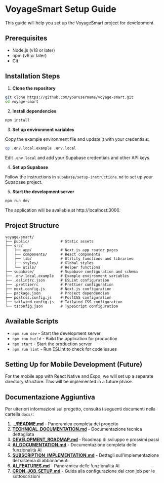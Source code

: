 # VoyageSmart Setup Guide

This guide will help you set up the VoyageSmart project for development.

## Prerequisites

- Node.js (v18 or later)
- npm (v9 or later)
- Git

## Installation Steps

1. **Clone the repository**

```bash
git clone https://github.com/yourusername/voyage-smart.git
cd voyage-smart
```

2. **Install dependencies**

```bash
npm install
```

3. **Set up environment variables**

Copy the example environment file and update it with your credentials:

```bash
cp .env.local.example .env.local
```

Edit `.env.local` and add your Supabase credentials and other API keys.

4. **Set up Supabase**

Follow the instructions in `supabase/setup-instructions.md` to set up your Supabase project.

5. **Start the development server**

```bash
npm run dev
```

The application will be available at http://localhost:3000.

## Project Structure

```
voyage-smart/
├── public/              # Static assets
├── src/
│   ├── app/             # Next.js app router pages
│   ├── components/      # React components
│   ├── lib/             # Utility functions and libraries
│   ├── styles/          # Global styles
│   └── utils/           # Helper functions
├── supabase/            # Supabase configuration and schema
├── .env.local.example   # Example environment variables
├── .eslintrc.json       # ESLint configuration
├── .prettierrc          # Prettier configuration
├── next.config.js       # Next.js configuration
├── package.json         # Project dependencies
├── postcss.config.js    # PostCSS configuration
├── tailwind.config.js   # Tailwind CSS configuration
└── tsconfig.json        # TypeScript configuration
```

## Available Scripts

- `npm run dev` - Start the development server
- `npm run build` - Build the application for production
- `npm start` - Start the production server
- `npm run lint` - Run ESLint to check for code issues

## Setting Up for Mobile Development (Future)

For the mobile app with React Native and Expo, we will set up a separate directory structure. This will be implemented in a future phase.

## Documentazione Aggiuntiva

Per ulteriori informazioni sul progetto, consulta i seguenti documenti nella cartella `docs/`:

1. **[../README.md](../README.md)** - Panoramica completa del progetto
2. **[TECHNICAL_DOCUMENTATION.md](TECHNICAL_DOCUMENTATION.md)** - Documentazione tecnica dettagliata
3. **[DEVELOPMENT_ROADMAP.md](DEVELOPMENT_ROADMAP.md)** - Roadmap di sviluppo e prossimi passi
4. **[AI_DOCUMENTATION.md](AI_DOCUMENTATION.md)** - Documentazione completa delle funzionalità AI
5. **[SUBSCRIPTION_IMPLEMENTATION.md](SUBSCRIPTION_IMPLEMENTATION.md)** - Dettagli sull'implementazione del sistema di abbonamenti
6. **[AI_FEATURES.md](AI_FEATURES.md)** - Panoramica delle funzionalità AI
7. **[CRON_JOB_SETUP.md](CRON_JOB_SETUP.md)** - Guida alla configurazione del cron job per le sottoscrizioni
